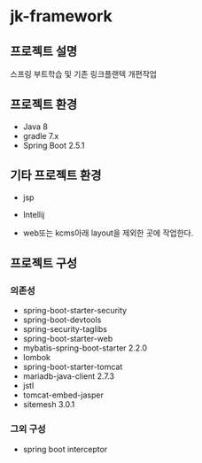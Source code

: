 # jk-framework
## 프로젝트 설명
스프링 부트학습 및 기존 링크플랜텍 개편작업
## 프로젝트 환경
* Java 8
* gradle 7.x
* Spring Boot 2.5.1
## 기타 프로젝트 환경
* jsp
* Intellij

* web또는 kcms아래 layout을 제외한 곳에 작업한다.
## 프로젝트 구성
### 의존성
* spring-boot-starter-security
* spring-boot-devtools
* spring-security-taglibs
* spring-boot-starter-web
* mybatis-spring-boot-starter 2.2.0
* lombok
* spring-boot-starter-tomcat
* mariadb-java-client 2.7.3
* jstl
* tomcat-embed-jasper
* sitemesh 3.0.1
### 그외 구성
* spring boot interceptor
